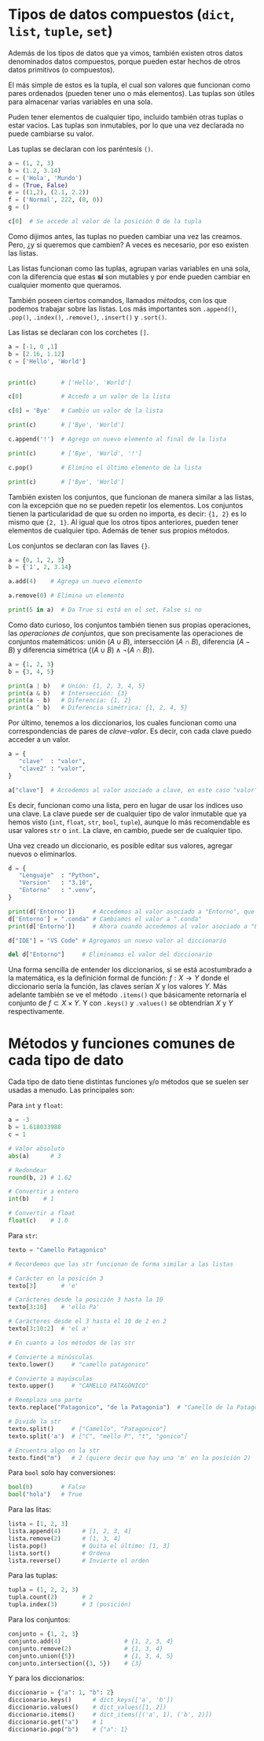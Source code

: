 # Tipos de datos compuestos (`dict`, `list`, `tuple`, `set`)

Además de los tipos de datos que ya vimos, también existen otros datos denominados datos compuestos, porque pueden estar hechos de otros datos primitivos (o compuestos).

El más simple de estos es la tupla, el cual son valores que funcionan como pares ordenados (pueden tener uno o más elementos). Las tuplas son útiles para almacenar varias variables en una sola.

Puden tener elementos de cualquier tipo, incluido también otras tuplas o estar vacios. Las tuplas son inmutables, por lo que una vez declarada no puede cambiarse su valor.

Las tuplas se declaran con los paréntesis `()`.

```python
a = (1, 2, 3)
b = (1.2, 3.14)
c = ('Hola', 'Mundo')
d = (True, False)
e = ((1,2), (2.1, 2.2))
f = ('Normal', 222, (0, 0))
g = ()

c[0]  # Se accede al valor de la posición 0 de la tupla
```

Como dijimos antes, las tuplas no pueden cambiar una vez las creamos. Pero, ¿y si queremos que cambien? A veces es necesario, por eso existen las listas.

Las listas funcionan como las tuplas, agrupan varias variables en una sola, con la diferencia que estas **sí** son mutables y por ende pueden cambiar en cualquier momento que queramos.

También poseen ciertos comandos, llamados _métodos_, con los que podemos trabajar sobre las listas. Los más importantes son `.append()`, `.pop()`, `.index()`, `.remove()`, `.insert()` y `.sort()`. 

Las listas se declaran con los corchetes `[]`.
```python
a = [-1, 0 ,1]
b = [2.16, 1.12]
c = ['Hello', 'World']


print(c)       # ['Hello', 'World']

c[0]           # Accedo a un valor de la lista

c[0] = 'Bye'   # Cambio un valor de la lista

print(c)       # ['Bye', 'World']

c.append('!')  # Agrego un nuevo elemento al final de la lista

print(c)       # ['Bye', 'World', '!']

c.pop()        # Elimino el último elemento de la lista

print(c)       # ['Bye', 'World']
```

También existen los conjuntos, que funcionan de manera similar a las listas, con la excepción que no se pueden repetir los elementos. Los conjuntos tienen la particularidad de que su orden no importa, es decir: `{1, 2}` es lo mismo que `{2, 1}`. Al igual que los otros tipos anteriores, pueden tener elementos de cualquier tipo. Además de tener sus propios métodos.

Los conjuntos se declaran con las llaves `{}`.

```python
a = {0, 1, 2, 3}
b = {'1', 2, 3.14}

a.add(4)    # Agrega un nuevo elemento

a.remove(0) # Elimina un elemento

print(5 in a)  # Da True si está en el set, False si no
```

Como dato curioso, los conjuntos también tienen sus propias operaciones, las _operaciones de conjuntos_, que son precisamente las operaciones de conjuntos matemáticos: unión ($A \cup B$), intersección ($A \cap B$), diferencia ($A - B$) y diferencia simétrica ($(A \cup B) \land \neg(A \cap B)$).
```python
a = {1, 2, 3}
b = {3, 4, 5}

print(a | b)   # Unión: {1, 2, 3, 4, 5}
print(a & b)   # Intersección: {3}
print(a - b)   # Diferencia: {1, 2}
print(a ^ b)   # Diferencia simétrica: {1, 2, 4, 5}
```

Por último, tenemos a los diccionarios, los cuales funcionan como una correspondencias de pares de _clave-valor_. Es decir, con cada clave puedo acceder a un valor.

```python
a = {
   "clave"  : "valor",
   "clave2" : "valor",
}

a["clave"]  # Accedemos al valor asociado a clave, en este caso "valor"
```

Es decir, funcionan como una lista, pero en lugar de usar los índices uso una clave. La clave puede ser de cualquier tipo de valor inmutable que ya hemos visto (`int`, `float`, `str`, `bool`, `tuple`), aunque lo más recomendable es usar valores `str` o `int`. La clave, en cambio, puede ser de cualquier tipo.

Una vez creado un diccionario, es posible editar sus valores, agregar nuevos o eliminarlos.

```python
d = {
   "Lenguaje"  : "Python",
   "Version"   : "3.10",
   "Entorno"   : ".venv",
}

print(d['Entorno'])     # Accedemos al valor asociado a "Entorno", que es ".venv"
d['Entorno'] = ".conda" # Cambiamos el valor a ".conda"
print(d['Entorno'])     # Ahora cuando accedemos al valor asociado a "Entorno", es ".conda"

d["IDE"] = "VS Code" # Agregamos un nuevo valor al diccionario

del d["Entorno"]     # Eliminamos el valor del diccionario
```

Una forma sencilla de entender los diccionarios, si se está acostumbrado a la matemática, es la definición formal de función: $f : X \to Y$ donde el diccionario sería la función, las claves serían $X$ y los valores $Y$. Más adelante también se ve el método `.items()` que básicamente retornaría el conjunto de $f \subset X\times Y$. Y con `.keys()` y `.values()` se obtendrían $X$ y $Y$ respectivamente.

# Métodos y funciones comunes de cada tipo de dato

Cada tipo de dato tiene distintas funciones y/o métodos que se suelen ser usadas a menudo. Las principales son:

Para `int` y `float`:
```python
a = -3
b = 1.618033988
c = 1

# Valor absoluto
abs(a)      # 3

# Redondear
round(b, 2) # 1.62

# Convertir a entero
int(b)    # 1

# Convertir a float
float(c)    # 1.0
```

Para `str`:
```python
texto = "Camello Patagonico"

# Recordemos que las str funcionan de forma similar a las listas

# Carácter en la posición 3
texto[3]       # 'e'

# Carácteres desde la posición 3 hasta la 10
texto[3:10]    # 'ello Pa'

# Carácteres desde el 3 hasta el 10 de 2 en 2
texto[3:10:2]  # 'el a'

# En cuanto a los métodos de las str

# Convierte a minúsculas
texto.lower()     # "camello patagonico"

# Convierte a mayúsculas
texto.upper()     # "CAMELLO PATAGONICO"

# Reemplaza una parte
texto.replace("Patagonico", "de la Patagonia")  # "Camello de la Patagonia"

# Divide la str
texto.split()     # ["Camello", "Patagonico"]
texto.split('a')  # ["C", "mello P", "t", "gonico"]    

# Encuentra algo en la str
texto.find("m")   # 2 (quiere decir que hay una 'm' en la posición 2)
```

Para `bool` solo hay conversiones:
```python
bool(0)        # False
bool("hola")   # True
```

Para las litas:
```python
lista = [1, 2, 3]
lista.append(4)      # [1, 2, 3, 4]
lista.remove(2)      # [1, 3, 4]
lista.pop()          # Quita el último: [1, 3]
lista.sort()         # Ordena
lista.reverse()      # Invierte el orden
```

Para las tuplas:
```python
tupla = (1, 2, 2, 3)
tupla.count(2)       # 2
tupla.index(3)       # 3 (posición)
```

Para los conjuntos:
```python
conjunto = {1, 2, 3}
conjunto.add(4)                  # {1, 2, 3, 4}
conjunto.remove(2)               # {1, 3, 4}
conjunto.union({5})              # {1, 3, 4, 5}
conjunto.intersection({3, 5})    # {3}
```

Y para los diccionarios:
```python
diccionario = {"a": 1, "b": 2}
diccionario.keys()      # dict_keys(['a', 'b'])
diccionario.values()    # dict_values([1, 2])
diccionario.items()     # dict_items([('a', 1), ('b', 2)])
diccionario.get("a")    # 1
diccionario.pop("b")    # {"a": 1}
```